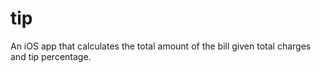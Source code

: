 # tip
An iOS app that calculates the total amount of the bill given total charges and tip percentage.
